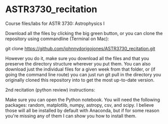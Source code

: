 # ASTR3730_recitation

Course files/labs for ASTR 3730: Astrophysics I

Download all the files by clicking the big green button, or you can clone the repository using commandline (Terminal on Mac):

git clone https://github.com/johnnydorigojones/ASTR3730_recitation.git

However you do it, make sure you download all the files and that you preserve the directory structure wherever you put them. You can also download just the individual files for a given week from that folder, or (if going the command line route) you can just run git pull in the directory you originally cloned this repository into to get the most up-to-date version.


2nd recitation (python review) instructions:

Make sure you can open the Python notebook. You will need the following packages: random, matplotlib, numpy, astropy, csv, and scipy. I believe those will all be installed by default with Anaconda, but if for some reason you're missing any of them I can show you how to install them.
